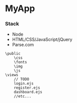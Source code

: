 # MyApp

### Stack
 * Node
 * HTML/CSS/JavaScript/jQuery
 * Parse.com
 
```
\public
	\css
	\fonts
	\img
	\js
\views
	// TODO
	login.ejs
	register.ejs
	dashboard.ejs
	//etc...
```